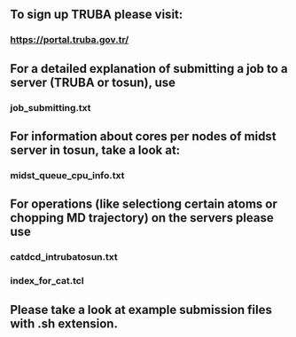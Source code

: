 ## To sign up TRUBA please visit:
### https://portal.truba.gov.tr/

## For a detailed explanation of submitting a job to a server (TRUBA or tosun), use
### job_submitting.txt

## For information about cores per nodes of midst server in tosun, take a look at:
### midst_queue_cpu_info.txt

## For operations (like selectiong certain atoms or chopping MD trajectory) on the servers please use 
### catdcd_intrubatosun.txt
### index_for_cat.tcl

## Please take a look at example submission files with .sh extension.
